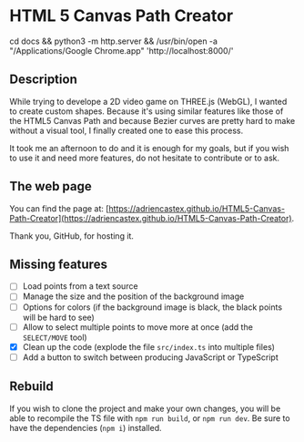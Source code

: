 # HTML 5 Canvas Path Creator

cd docs && python3 -m http.server && /usr/bin/open -a "/Applications/Google Chrome.app" 'http://localhost:8000/'

## Description

While trying to develope a 2D video game on THREE.js (WebGL), I wanted to create custom shapes. Because it's using similar features like those of the HTML5 Canvas Path and because Bezier curves are pretty hard to make without a visual tool, I finally created one to ease this process.

It took me an afternoon to do and it is enough for my goals, but if you wish to use it and need more features, do not hesitate to contribute or to ask.

## The web page

You can find the page at: [https://adriencastex.github.io/HTML5-Canvas-Path-Creator](https://adriencastex.github.io/HTML5-Canvas-Path-Creator).

Thank you, GitHub, for hosting it.

## Missing features

- [ ] Load points from a text source
- [ ] Manage the size and the position of the background image
- [ ] Options for colors (if the background image is black, the black points will be hard to see)
- [ ] Allow to select multiple points to move more at once (add the `SELECT/MOVE` tool)
- [x] Clean up the code (explode the file `src/index.ts` into multiple files)
- [ ] Add a button to switch between producing JavaScript or TypeScript

## Rebuild

If you wish to clone the project and make your own changes, you will be able to recompile the TS file with `npm run build`, or `npm run dev`. Be sure to have the dependencies (`npm i`) installed.
